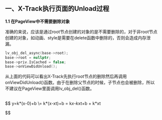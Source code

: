 ## 一、X-Track执行页面的Unload过程

**1.1 在PageView中不需要删除对象**

​		准确的来说，应该是通过root节点创建的对象的是不需要删除的，对于非root节点创建的对象，如动画、style是需要在delete函数中删除的，否则会造成内存泄漏。

```c
lv_obj_del_async(base->root);
base->root = nullptr;
base->priv.IsCached = false;
base->onViewDidUnload();
```

​		从上面的代码可以看出X-Track先执行root节点的删除然后再调用onViewDidUnload()函数。由于在删除父节点的时候，子节点也会被删除，所以不建议在PageView里面调用lv_obj_del()函数。

​		
$$
y=k*(x-0)+b \\= k*(x-xt)+b = k*x-k*xt+b + k*xt
$$
